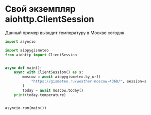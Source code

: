 # Свой экземпляр aiohttp.ClientSession

Данный пример выводит температуру в Москве сегодня.

```python
import asyncio

import aiopygismeteo
from aiohttp import ClientSession


async def main():
    async with ClientSession() as s:
        moscow = await aiopygismeteo.by_url(
            "https://gismeteo.ru/weather-moscow-4368/", session=s
        )
        today = await moscow.today()
    print(today.temperature)


asyncio.run(main())
```
